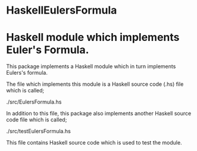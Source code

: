# HaskellEulersFormula

Haskell module which implements Euler's Formula.
================================================

This package implements a Haskell module which in turn implements Eulers's formula.

The file which implements this module is a Haskell source code (.hs) file which is called;

  ./src/EulersFormula.hs

In addition to this file, this package also implements another Haskell source code file which is
called;

  ./src/testEulersFormula.hs

This file contains Haskell source code which is used to test the module.
